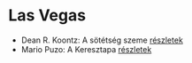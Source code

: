 # Las Vegas

- Dean R. Koontz: A sötétség szeme [részletek](../_details/Dean%20R.%20Koontz.md#id_1100)
- Mario Puzo: A Keresztapa [részletek](../_details/Mario%20Puzo.md#id_283)
